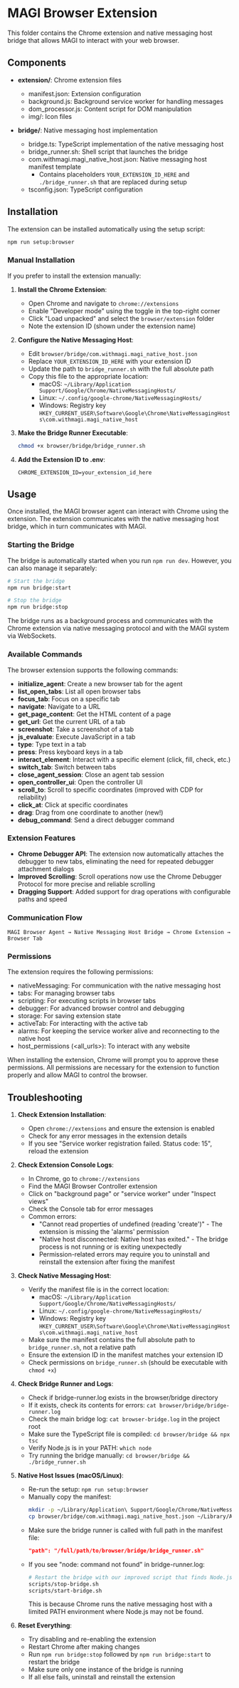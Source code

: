 # MAGI Browser Extension

This folder contains the Chrome extension and native messaging host bridge that allows MAGI to interact with your web browser.

## Components

- **extension/**: Chrome extension files

    - manifest.json: Extension configuration
    - background.js: Background service worker for handling messages
    - dom_processor.js: Content script for DOM manipulation
    - img/: Icon files

- **bridge/**: Native messaging host implementation
    - bridge.ts: TypeScript implementation of the native messaging host
    - bridge_runner.sh: Shell script that launches the bridge
    - com.withmagi.magi_native_host.json: Native messaging host manifest template
        - Contains placeholders `YOUR_EXTENSION_ID_HERE` and `./bridge_runner.sh` that are replaced during setup
    - tsconfig.json: TypeScript configuration

## Installation

The extension can be installed automatically using the setup script:

```bash
npm run setup:browser
```

### Manual Installation

If you prefer to install the extension manually:

1. **Install the Chrome Extension**:

    - Open Chrome and navigate to `chrome://extensions`
    - Enable "Developer mode" using the toggle in the top-right corner
    - Click "Load unpacked" and select the `browser/extension` folder
    - Note the extension ID (shown under the extension name)

2. **Configure the Native Messaging Host**:

    - Edit `browser/bridge/com.withmagi.magi_native_host.json`
    - Replace `YOUR_EXTENSION_ID_HERE` with your extension ID
    - Update the path to `bridge_runner.sh` with the full absolute path
    - Copy this file to the appropriate location:
        - macOS: `~/Library/Application Support/Google/Chrome/NativeMessagingHosts/`
        - Linux: `~/.config/google-chrome/NativeMessagingHosts/`
        - Windows: Registry key `HKEY_CURRENT_USER\Software\Google\Chrome\NativeMessagingHosts\com.withmagi.magi_native_host`

3. **Make the Bridge Runner Executable**:

    ```bash
    chmod +x browser/bridge/bridge_runner.sh
    ```

4. **Add the Extension ID to .env**:
    ```
    CHROME_EXTENSION_ID=your_extension_id_here
    ```

## Usage

Once installed, the MAGI browser agent can interact with Chrome using the extension. The extension communicates with the native messaging host bridge, which in turn communicates with MAGI.

### Starting the Bridge

The bridge is automatically started when you run `npm run dev`. However, you can also manage it separately:

```bash
# Start the bridge
npm run bridge:start

# Stop the bridge
npm run bridge:stop
```

The bridge runs as a background process and communicates with the Chrome extension via native messaging protocol and with the MAGI system via WebSockets.

### Available Commands

The browser extension supports the following commands:

- **initialize_agent**: Create a new browser tab for the agent
- **list_open_tabs**: List all open browser tabs
- **focus_tab**: Focus on a specific tab
- **navigate**: Navigate to a URL
- **get_page_content**: Get the HTML content of a page
- **get_url**: Get the current URL of a tab
- **screenshot**: Take a screenshot of a tab
- **js_evaluate**: Execute JavaScript in a tab
- **type**: Type text in a tab
- **press**: Press keyboard keys in a tab
- **interact_element**: Interact with a specific element (click, fill, check, etc.)
- **switch_tab**: Switch between tabs
- **close_agent_session**: Close an agent tab session
- **open_controller_ui**: Open the controller UI
- **scroll_to**: Scroll to specific coordinates (improved with CDP for reliability)
- **click_at**: Click at specific coordinates
- **drag**: Drag from one coordinate to another (new!)
- **debug_command**: Send a direct debugger command

### Extension Features

- **Chrome Debugger API**: The extension now automatically attaches the debugger to new tabs, eliminating the need for repeated debugger attachment dialogs
- **Improved Scrolling**: Scroll operations now use the Chrome Debugger Protocol for more precise and reliable scrolling
- **Dragging Support**: Added support for drag operations with configurable paths and speed

### Communication Flow

```
MAGI Browser Agent → Native Messaging Host Bridge → Chrome Extension → Browser Tab
```

### Permissions

The extension requires the following permissions:

- nativeMessaging: For communication with the native messaging host
- tabs: For managing browser tabs
- scripting: For executing scripts in browser tabs
- debugger: For advanced browser control and debugging
- storage: For saving extension state
- activeTab: For interacting with the active tab
- alarms: For keeping the service worker alive and reconnecting to the native host
- host_permissions (<all_urls>): To interact with any website

When installing the extension, Chrome will prompt you to approve these permissions. All permissions are necessary for the extension to function properly and allow MAGI to control the browser.

## Troubleshooting

1. **Check Extension Installation**:

    - Open `chrome://extensions` and ensure the extension is enabled
    - Check for any error messages in the extension details
    - If you see "Service worker registration failed. Status code: 15", reload the extension

2. **Check Extension Console Logs**:

    - In Chrome, go to `chrome://extensions`
    - Find the MAGI Browser Controller extension
    - Click on "background page" or "service worker" under "Inspect views"
    - Check the Console tab for error messages
    - Common errors:
        - "Cannot read properties of undefined (reading 'create')" - The extension is missing the 'alarms' permission
        - "Native host disconnected: Native host has exited." - The bridge process is not running or is exiting unexpectedly
        - Permission-related errors may require you to uninstall and reinstall the extension after fixing the manifest

3. **Check Native Messaging Host**:

    - Verify the manifest file is in the correct location:
        - macOS: `~/Library/Application Support/Google/Chrome/NativeMessagingHosts/`
        - Linux: `~/.config/google-chrome/NativeMessagingHosts/`
        - Windows: Registry key `HKEY_CURRENT_USER\Software\Google\Chrome\NativeMessagingHosts\com.withmagi.magi_native_host`
    - Make sure the manifest contains the full absolute path to `bridge_runner.sh`, not a relative path
    - Ensure the extension ID in the manifest matches your extension ID
    - Check permissions on `bridge_runner.sh` (should be executable with `chmod +x`)

4. **Check Bridge Runner and Logs**:

    - Check if bridge-runner.log exists in the browser/bridge directory
    - If it exists, check its contents for errors: `cat browser/bridge/bridge-runner.log`
    - Check the main bridge log: `cat browser-bridge.log` in the project root
    - Make sure the TypeScript file is compiled: `cd browser/bridge && npx tsc`
    - Verify Node.js is in your PATH: `which node`
    - Try running the bridge manually: `cd browser/bridge && ./bridge_runner.sh`

5. **Native Host Issues (macOS/Linux)**:

    - Re-run the setup: `npm run setup:browser`
    - Manually copy the manifest:
        ```bash
        mkdir -p ~/Library/Application\ Support/Google/Chrome/NativeMessagingHosts/
        cp browser/bridge/com.withmagi.magi_native_host.json ~/Library/Application\ Support/Google/Chrome/NativeMessagingHosts/
        ```
    - Make sure the bridge runner is called with full path in the manifest file:
        ```json
        "path": "/full/path/to/browser/bridge/bridge_runner.sh"
        ```
    - If you see "node: command not found" in bridge-runner.log:
        ```bash
        # Restart the bridge with our improved script that finds Node.js
        scripts/stop-bridge.sh
        scripts/start-bridge.sh
        ```
        This is because Chrome runs the native messaging host with a limited PATH environment where Node.js may not be found.

6. **Reset Everything**:
    - Try disabling and re-enabling the extension
    - Restart Chrome after making changes
    - Run `npm run bridge:stop` followed by `npm run bridge:start` to restart the bridge
    - Make sure only one instance of the bridge is running
    - If all else fails, uninstall and reinstall the extension
